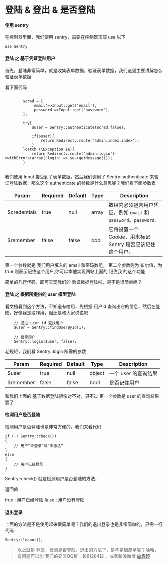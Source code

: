 # 登陆 & 登出 & 是否登陆


#### 使用 sentry

在控制器里面，我们使用 sentry，需要在控制器顶部 use 以下

```
use Sentry

```


#### 登陆 之 基于凭证登陆用户

首先，登陆非常简单，就是收集表单数据，验证表单数据，我们这里主要讲解怎么验证表单数据

看下面代码

```

		$cred = [
            'email'=>Input::get('email'),
            'password'=>Input::get('password'),
        ];

        try{
            $user = Sentry::authenticate($cred,false);

            if($user){
                return Redirect::route('admin.index.index');
            }
        }catch (\Exception $e){
            return Redirect::route('admin.login')->withErrors(array('login' => $e->getMessage()));
        }
        

```

我们使用 Input 接受到了表单数据，然后我们调用了 Sentry::authenticate 来验证登陆数据，那么这个 authenticate 的参数是什么意思呢？我们看下面参数表

Param        | Required | Default | Type  | Description
------------ | -------- | ------- | ----- | -----------------------------------
$credentials | true     | null    | array | 数组内必须包含用户凭证，例如 `email` 和 `password`。`password`.
$remember    | false    | false   | bool  |  它将设置一个 Cookie，用来标记 Sentry 是否应该记住这个用户。


第一个参数就是 我们用户填入的 email 和密码数组，
第二个参数则为 布尔值，为 true 则表示记住这个用户,你可以拿他实现网站上面的 记住我 的这个功能

简单的几行代码，即可实现我们的 验证数据登陆啦，是不是很简单呢？




#### 登陆 之 根据所提供的 user 模型登陆

看文档看到这个方法，不知道有啥用，先根据 用户id 查询出它的信息，然后在登陆，好像我是没咋用，但还是和大家说说吧

```
	// 通过 user id 查找用户
    $user = Sentry::findUserById(1);

    // 登录用户
    Sentry::login($user, false);

```

老规矩，我们看 Sentry::login 所需的参数

Param        | Required | Default | Type   | Description
------------ | -------- | ------- | ------ | -----------------------------------
$user        | true     | null    | object | 一个 user 的查询结果
$remember    | false    | false   | bool   | 是否记住用户

和我们上面的 基于数据登陆很像对不对，只不过 第一个参数是 user 的查询结果罢了

   



#### 检测用户是否登陆

检测用户是否登陆也是非常方便的，我们来看代码

```
if ( ! Sentry::check())
{
    // 用户“未登录”或“未激活”
}
else
{
    // 用户已经登录
}

```
Sentry::check() 就是检测用户是否登陆的方法，

返回值

true : 用户已经登陆
false : 用户没有登陆


#### 退出登录

上面的方法是不是使用起来很简单呢？我们的退出登录也是非常简单的，只需一行代码

```
Sentry::logout();

```



> 以上就是 登录，检测是否登陆，退出的方法了，是不是很简单呢？哈哈，有问题可以加 我们的交流QQ群：188128412 ，或者新浪微博 [@袁超](http://weibo.com/28ex)